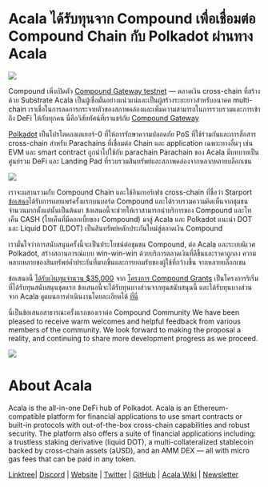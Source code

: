 # **Acala ได้รับทุนจาก Compound เพื่อเชื่อมต่อ Compound Chain กับ Polkadot ผ่านทาง Acala**

![](https://miro.medium.com/max/4800/1*3vdQ49AL1YacBOCxQRBH7A.png)

Compound เพิ่งเปิดตัว [Compound Gateway testnet](https://www.comp.xyz/t/compound-gateway-testnet/1302) — ตลาดเงิน cross-chain ที่สร้างด้วย Substrate Acala เป็นผู้เชื่อมั่นอย่างแน่วแน่และเป็นผู้สร้างระยะยาวสำหรับอนาคต multi-chain เราเชื่อในการลดการกระจายตัวของสภาพคล่องและเพิ่มความสามารถในการรวบรวมและการเข้าถึง DeFi ให้กับทุกคน นี่คือวิสัยทัศน์ที่เราแชร์กับ [Compound Gateway](https://www.comp.xyz/t/compound-gateway-testnet/1302)

[Polkadot](https://polkadot.network/) เป็นโปรโตคอลเลเยอร์-0 ที่ให้การรักษาความปลอดภัย PoS ที่ใช้ร่วมกันและการสื่อสาร cross-chain สำหรับ Parachains ที่เชื่อมต่อ Chain และ application เฉพาะทางอื่นๆ เช่น EVM และ smart contract ถูกนำไปใช้กับ parachain Parachain ของ Acala มีบทบาทเป็นศูนย์รวม DeFi และ Landing Pad ที่รวบรวมสินทรัพย์และสภาพคล่องจากหลากหลายบล็อกเชน

![](https://miro.medium.com/max/1380/0\*M7wOJognbkTn85DF)

เราจะผสานรวมกับ Compound Chain และใช้อินเทอร์เฟซ cross-chain ที่ชื่อว่า Starport [ข้อเสนอ](https://www.comp.xyz/t/acala-x-compound-chain-gateway-to-polkadot/1349)ได้รับการเผยแพร่ครั้งแรกบนบอร์ด Compound และได้รวบรวมความคิดเห็นจากชุมชนจำนวนมากตั้งแต่นั้นเป็นต้นมา ข้อเสนอนี้จะช่วยให้เราสามารถนำบริการของ Compound และโทเค็น ​CASH (โทเค็นที่มีดอกเบี้ยของ Compound) มาสู่ Acala และ Polkadot แนะนำ DOT และ Liquid DOT (LDOT) เป็นสินทรัพย์หลักประกันใหม่สู่ตลาดเงิน Compound

เรามั่นใจว่าการสนับสนุนครั้งนี้จะเป็นประโยชน์ต่อชุมชน Compound, ต่อ Acala และระบบนิเวศ Polkadot, สร้างสถานการณ์แบบ win-win-win ด้วยบริการตลาดเงินที่ดีขึ้นและราคาถูกลง ความหลากหลายของสินทรัพย์ค้ำประกันที่มากขึ้นและการยอมรับของผู้ใช้ที่กว้างขึ้น จากหลายบล็อกเชน

ข้อเสนอนี้ [ได้รับเงินทุนจำนวน $35,000](https://compoundgrants.org/3-31-21-Batch-1-Funded-2355ec32682c4f8bb68956487bbc5261) จาก [โครงการ Compound Grants](https://compoundgrants.org/) เป็นโครงการริเริ่มที่ได้รับทุนสนับสนุนชุดแรก ข้อเสนอนี้จะได้รับทุนบางส่วนจากทุนสนับสนุนนี้ และได้รับทุนบางส่วนจาก Acala ดูแผนการดำเนินงานโดยละเอียดได้ [ที่นี่](https://www.comp.xyz/t/acala-x-compound-chain-gateway-to-polkadot/1349)

นี่เป็นข้อเสนอสาธารณะครั้งแรกของเราต่อ Compound Community We have been pleased to receive warm welcomes and helpful feedback from various members of the community. We look forward to making the proposal a reality, and continuing to share more development progress as we proceed.

![](https://miro.medium.com/max/2402/1\*vtgTFpNWqwSNRChv3uQAWg.png)

# About Acala

Acala is the all-in-one DeFi hub of Polkadot. Acala is an Ethereum-compatible platform for financial applications to use smart contracts or built-in protocols with out-of-the-box cross-chain capabilities and robust security. The platform also offers a suite of financial applications including: a trustless staking derivative (liquid DOT), a multi-collateralized stablecoin backed by cross-chain assets (aUSD), and an AMM DEX — all with micro gas fees that can be paid in any token.

[Linktree](https://linktr.ee/acalanetwork)| [Discord](https://discord.gg/vdbFVCH) | [Website](https://acala.network/) | [Twitter](https://twitter.com/AcalaNetwork) | [GitHub](https://github.com/AcalaNetwork/Acala) | [Acala Wiki](https://github.com/AcalaNetwork/Acala/wiki) | [Newsletter](https://share.hsforms.com/1X9RxkXk-R62I0VNbATaDXw4h8qc)
